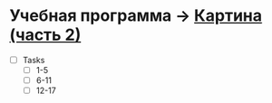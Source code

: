# Учебная программа -> [Картина (часть 2)](http://cs.mipt.ru/python/lessons/lab4.html)

- [ ] Tasks
  - [ ] 1-5
  - [ ] 6-11
  - [ ] 12-17
